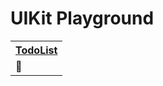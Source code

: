 # UIKit Playground

<table>
  <tr>
    <th>
      <a href="https://github.com/JooYoo/uikit-playground/tree/todo" target="_blank">TodoList</a>
    </th>
  </tr>
  <tr>
    <td>
     🌁
    </td>
  </tr>
</table>

